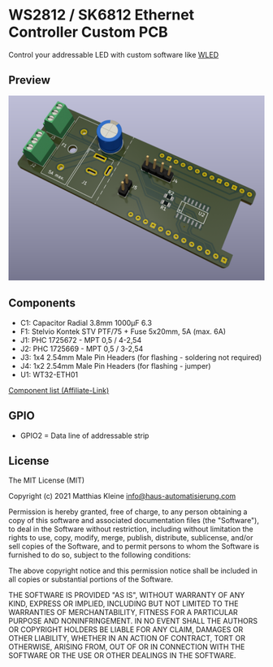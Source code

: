 # WS2812 / SK6812 Ethernet Controller Custom PCB

Control your addressable LED with custom software like [WLED](https://github.com/Aircoookie/WLED)

## Preview

![PCB Preview](https://raw.githubusercontent.com/klein0r/pcb-ws2812-ethernet-controller/master/preview.png)

## Components

- C1: Capacitor Radial 3.8mm 1000μF 6.3
- F1: Stelvio Kontek STV PTF/75 + Fuse 5x20mm, 5A (max. 6A)
- J1: PHC 1725672 - MPT 0,5 / 4-2,54
- J2: PHC 1725669 - MPT 0,5 / 3-2,54
- J3: 1x4 2.54mm Male Pin Headers (for flashing - soldering not required)
- J4: 1x2 2.54mm Male Pin Headers (for flashing - jumper)
- U1: WT32-ETH01

[Component list (Affiliate-Link)](https://haus-auto.com/p/rei/ListeWS2812Eth)

## GPIO

- GPIO2 = Data line of addressable strip

## License

The MIT License (MIT)

Copyright (c) 2021 Matthias Kleine <info@haus-automatisierung.com>

Permission is hereby granted, free of charge, to any person obtaining a copy
of this software and associated documentation files (the "Software"), to deal
in the Software without restriction, including without limitation the rights
to use, copy, modify, merge, publish, distribute, sublicense, and/or sell
copies of the Software, and to permit persons to whom the Software is
furnished to do so, subject to the following conditions:

The above copyright notice and this permission notice shall be included in
all copies or substantial portions of the Software.

THE SOFTWARE IS PROVIDED "AS IS", WITHOUT WARRANTY OF ANY KIND, EXPRESS OR
IMPLIED, INCLUDING BUT NOT LIMITED TO THE WARRANTIES OF MERCHANTABILITY,
FITNESS FOR A PARTICULAR PURPOSE AND NONINFRINGEMENT. IN NO EVENT SHALL THE
AUTHORS OR COPYRIGHT HOLDERS BE LIABLE FOR ANY CLAIM, DAMAGES OR OTHER
LIABILITY, WHETHER IN AN ACTION OF CONTRACT, TORT OR OTHERWISE, ARISING FROM,
OUT OF OR IN CONNECTION WITH THE SOFTWARE OR THE USE OR OTHER DEALINGS IN
THE SOFTWARE.
